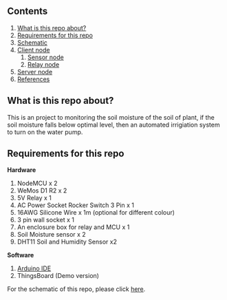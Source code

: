 ## Contents  
1.  [What is this repo about?](#repoIntro)
2.  [Requirements for this repo](#repoReq)
3.  [Schematic](#schematic)
4.  [Client node](#client)
    1. [Sensor node](#sensor)
    2. [Relay node](#relay)
5.  [Server node](#server)
8.  [References](#refer)


## <a name="repoIntro"></a> What is this repo about?
This is an project to monitoring the soil moisture of the soil of plant, if the soil moisture falls below optimal level, then an automated irrigiation 
system to turn on the water pump.  

## <a name="repoReq"></a> Requirements for this repo  
**Hardware**
1. NodeMCU x 2
2. WeMos D1 R2 x 2
3. 5V Relay x 1  
4. AC Power Socket Rocker Switch 3 Pin x 1
5. 16AWG Silicone Wire x 1m (optional for different colour)
6. 3 pin wall socket x 1
7. An enclosure box for relay and MCU x 1
8. Soil Moisture sensor x 2
9. DHT11 Soil and Humidity Sensor x2

**Software**
1. [Arduino IDE](https://www.arduino.cc/en/Main/Software)  
2. ThingsBoard (Demo version)  

For the schematic of this repo, please click [here](#schematic).
